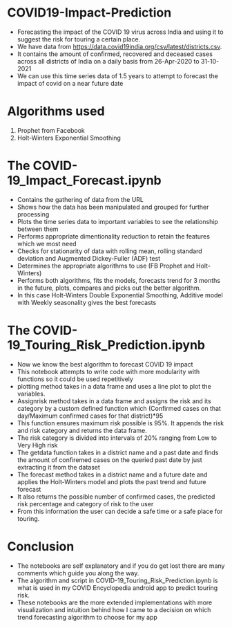 # COVID19-Impact-Prediction
- Forecasting the impact of the COVID 19 virus across India and using it to suggest the risk for touring a certain place. 
- We have data from https://data.covid19india.org/csv/latest/districts.csv.
- It contains the amount of confirmed, recovered and deceased cases across all districts of India on a daily basis from 26-Apr-2020 to 31-10-2021
- We can use this time series data of 1.5 years to attempt to forecast the impact of covid on a near future date

# Algorithms used
1. Prophet from Facebook
2. Holt-Winters Exponential Smoothing

# The COVID-19_Impact_Forecast.ipynb 
- Contains the gathering of data from the URL
- Shows how the data has been manipulated and grouped for further processing
- Plots the time series data to important variables to see the relationship between them
- Performs appropriate dimentionality reduction to retain the features which we most need
- Checks for stationarity of data with rolling mean, rolling standard deviation and Augmented Dickey-Fuller (ADF) test
- Determines the appropriate algorithms to use (FB Prophet and Holt-Winters)
- Performs both algorithms, fits the models, forecasts trend for 3 months in the future, plots, compares and picks out the better algorithm.
- In this case Holt-Winters Double Exponential Smoothing, Additive model with Weekly seasonality gives the best forecasts

# The COVID-19_Touring_Risk_Prediction.ipynb
- Now we know the best algorithm to forecast COVID 19 impact
- This notebook attempts to write code with more modularity with functions so it could be used repetitively
- plotting method takes in a data frame and uses a line plot to plot the variables.
- Assignrisk method takes in a data frame and assigns the risk and its category by a custom defined function which (Confirmed cases on that day/Maximum confirmed cases for that district)*95
- This function ensures maximum risk possible is 95%. It appends the risk and risk category and returns the data frame.
- The risk category is divided into intervals of 20% ranging from Low to Very High risk
- The getdata function takes in a district name and a past date and finds the amount of confiremed cases on the queried past date by just extracting it from the dataset
- The forecast method takes in a district name and a future date and applies the Holt-Winters model and plots the past trend and future forecast
- It also returns the possible number of confirmed cases, the predicted risk percentage and category of risk to the user
- From this information the user can decide a safe time or a safe place for touring.

# Conclusion
- The notebooks are self explanatory and if you do get lost there are many comments which guide you along the way.
- The algorithm and script in COVID-19_Touring_Risk_Prediction.ipynb is what is used in my COVID Encyclopedia android app to predict touring risk.
- These notebooks are the more extended implementations with more visualization and intuition behind how I came to a decision on which trend forecasting algorithm to choose for my app
